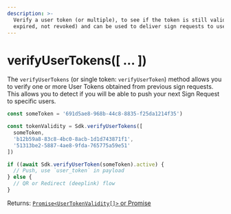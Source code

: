 ```yaml
---
description: >-
  Verify a user token (or multiple), to see if the token is still valid (not
  expired, not revoked) and can be used to deliver sign requests to user(s)
---
```


# verifyUserTokens(\[ … ])

The `verifyUserTokens` (or single token: `verifyUserToken`) method allows you to verify one or more User Tokens obtained from previous sign requests. This allows you to detect if you will be able to push your next Sign Request to specific users.

```typescript
const someToken = '691d5ae8-968b-44c8-8835-f25da1214f35')

const tokenValidity = Sdk.verifyUserTokens([
  someToken,
  'b12b59a8-83c8-4bc0-8acb-1d1d743871f1',
  '51313be2-5887-4ae8-9fda-765775a59e51'
])

if ((await Sdk.verifyUserToken(someToken).active) {
  // Push, use `user_token` in payload
} else {
  // QR or Redirect (deeplink) flow
}
```

Returns: [`Promise<UserTokenValidity[]>` or Promise](https://github.com/XRPL-Labs/XUMM-SDK/blob/master/src/types/Meta/UserTokens.ts)
